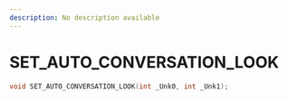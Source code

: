 ```yaml
---
description: No description available 
---
```


# SET_AUTO_CONVERSATION_LOOK

```cpp
void SET_AUTO_CONVERSATION_LOOK(int _Unk0, int _Unk1);
```